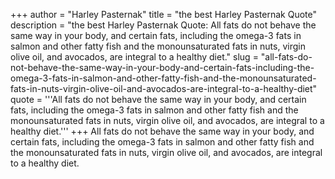 +++
author = "Harley Pasternak"
title = "the best Harley Pasternak Quote"
description = "the best Harley Pasternak Quote: All fats do not behave the same way in your body, and certain fats, including the omega-3 fats in salmon and other fatty fish and the monounsaturated fats in nuts, virgin olive oil, and avocados, are integral to a healthy diet."
slug = "all-fats-do-not-behave-the-same-way-in-your-body-and-certain-fats-including-the-omega-3-fats-in-salmon-and-other-fatty-fish-and-the-monounsaturated-fats-in-nuts-virgin-olive-oil-and-avocados-are-integral-to-a-healthy-diet"
quote = '''All fats do not behave the same way in your body, and certain fats, including the omega-3 fats in salmon and other fatty fish and the monounsaturated fats in nuts, virgin olive oil, and avocados, are integral to a healthy diet.'''
+++
All fats do not behave the same way in your body, and certain fats, including the omega-3 fats in salmon and other fatty fish and the monounsaturated fats in nuts, virgin olive oil, and avocados, are integral to a healthy diet.
